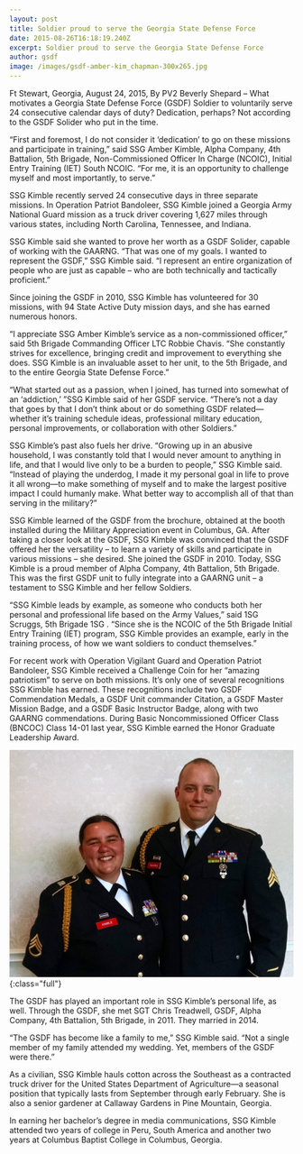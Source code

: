 ```yaml
---
layout: post
title: Soldier proud to serve the Georgia State Defense Force
date: 2015-08-26T16:18:19.240Z
excerpt: Soldier proud to serve the Georgia State Defense Force
author: gsdf
image: /images/gsdf-amber-kim_chapman-300x265.jpg
---
```

Ft Stewart, Georgia, August 24, 2015, By PV2 Beverly Shepard – What motivates a Georgia State Defense Force (GSDF) Soldier to voluntarily serve 24 consecutive calendar days of duty? Dedication, perhaps? Not according to the GSDF Solider who put in the time.

“First and foremost, I do not consider it ‘dedication’ to go on these missions and participate in training,” said SSG Amber Kimble, Alpha Company, 4th Battalion, 5th Brigade, Non-Commissioned Officer In Charge (NCOIC), Initial Entry Training (IET) South NCOIC. “For me, it is an opportunity to challenge myself and most importantly, to serve.”

SSG Kimble recently served 24 consecutive days in three separate missions. In Operation Patriot Bandoleer, SSG Kimble joined a Georgia Army National Guard mission as a truck driver covering 1,627 miles through various states, including North Carolina, Tennessee, and Indiana.

SSG Kimble said she wanted to prove her worth as a GSDF Solider, capable of working with the GAARNG. “That was one of my goals. I wanted to represent the GSDF,” SSG Kimble said. “I represent an entire organization of people who are just as capable – who are both technically and tactically proficient.”

Since joining the GSDF in 2010, SSG Kimble has volunteered for 30 missions, with 94 State Active Duty mission days, and she has earned numerous honors.

“I appreciate SSG Amber Kimble’s service as a non-commissioned officer,” said 5th Brigade Commanding Officer LTC Robbie Chavis. “She constantly strives for excellence, bringing credit and improvement to everything she does. SSG Kimble is an invaluable asset to her unit, to the 5th Brigade, and to the entire Georgia State Defense Force.”

“What started out as a passion, when I joined, has turned into somewhat of an ‘addiction,’ ”SSG Kimble said of her GSDF service. “There’s not a day that goes by that I don’t think about or do something GSDF related—whether it’s training schedule ideas, professional military education, personal improvements, or collaboration with other Soldiers.”

SSG Kimble’s past also fuels her drive. “Growing up in an abusive household, I was constantly told that I would never amount to anything in life, and that I would live only to be a burden to people,” SSG Kimble said. “Instead of playing the underdog, I made it my personal goal in life to prove it all wrong—to make something of myself and to make the largest positive impact I could humanly make. What better way to accomplish all of that than serving in the military?”

SSG Kimble learned of the GSDF from the brochure, obtained at the booth installed during the Military Appreciation event in Columbus, GA. After taking a closer look at the GSDF, SSG Kimble was convinced that the GSDF offered her the versatility – to learn a variety of skills and participate in various missions – she desired. She joined the GSDF in 2010. Today, SSG Kimble is a proud member of Alpha Company, 4th Battalion, 5th Brigade. This was the first GSDF unit to fully integrate into a GAARNG unit – a testament to SSG Kimble and her fellow Soldiers.

“SSG Kimble leads by example, as someone who conducts both her personal and professional life based on the Army Values,” said 1SG Scruggs, 5th Brigade 1SG . “Since she is the NCOIC of the 5th Brigade Initial Entry Training (IET) program, SSG Kimble provides an example, early in the training process, of how we want soldiers to conduct themselves.”

For recent work with Operation Vigilant Guard and Operation Patriot Bandoleer, SSG Kimble received a Challenge Coin for her “amazing patriotism” to serve on both missions. It’s only one of several recognitions SSG Kimble has earned. These recognitions include two GSDF Commendation Medals, a GSDF Unit commander Citation, a GSDF Master Mission Badge, and a GSDF Basic Instructor Badge, along with two GAARNG commendations. During Basic Noncommissioned Officer Class (BNCOC) Class 14-01 last year, SSG Kimble earned the Honor Graduate Leadership Award.

![Treadwell_Chapman](/images/treadwell_chapman-1024x819.jpg){:class="full"}



The GSDF has played an important role in SSG Kimble’s personal life, as well. Through the GSDF, she met SGT Chris Treadwell, GSDF, Alpha Company, 4th Battalion, 5th Brigade, in 2011. They married in 2014.

“The GSDF has become like a family to me,” SSG Kimble said. “Not a single member of my family attended my wedding. Yet, members of the GSDF were there.”

As a civilian, SSG Kimble hauls cotton across the Southeast as a contracted truck driver for the United States Department of Agriculture—a seasonal position that typically lasts from September through early February. She is also a senior gardener at Callaway Gardens in Pine Mountain, Georgia.

In earning her bachelor’s degree in media communications, SSG Kimble attended two years of college in Peru, South America and another two years at Columbus Baptist College in Columbus, Georgia.
